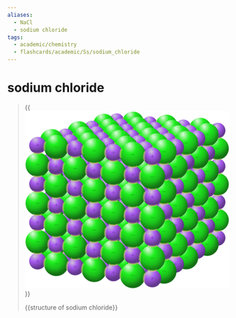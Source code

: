 ```yaml
---
aliases:
  - NaCl
  - sodium chloride
tags:
  - academic/chemistry
  - flashcards/academic/Ss/sodium_chloride
---
```


# sodium chloride

> {{![structure of sodium chloride](../archives/Wikimedia%20Commons/NaCl%20bonds.svg)}}
>
> {{structure of sodium chloride}}
